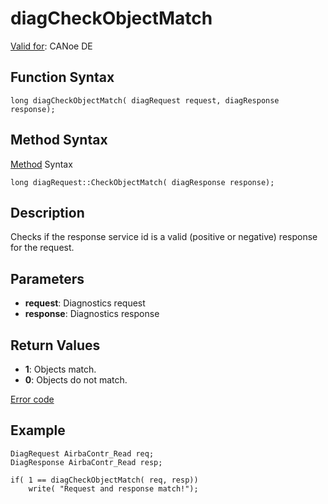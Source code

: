 # diagCheckObjectMatch

[Valid for](../../../Shared/FeatureAvailability.md): CANoe DE

## Function Syntax

```plaintext
long diagCheckObjectMatch( diagRequest request, diagResponse response);
```

## Method Syntax

[Method](../../../Shared/CAPL/General/ClassesAndObjects.md) Syntax

```plaintext
long diagRequest::CheckObjectMatch( diagResponse response);
```

## Description

Checks if the response service id is a valid (positive or negative) response for the request.

## Parameters

- **request**: Diagnostics request
- **response**: Diagnostics response

## Return Values

- **1**: Objects match.
- **0**: Objects do not match.

[Error code](../CAPLfunctionsDiagnosticsErrorCode.md)

## Example

```plaintext
DiagRequest AirbaContr_Read req;
DiagResponse AirbaContr_Read resp;

if( 1 == diagCheckObjectMatch( req, resp))
    write( "Request and response match!");
```
